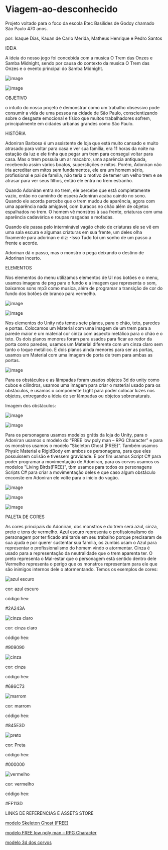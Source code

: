 # Viagem-ao-desconhecido
Projeto voltado para o foco da escola Etec Basilides de Godoy chamado São Paulo 470 anos.

por: Isaque Dias, Kauan de Carlo Merida, Matheus Henrique e Pedro Santos

IDEIA

A ideia do nosso jogo foi concebida com a musica O Trem das Onzes e Samba Midnight, sendo por causa do contexto da musica O Trem das Onzes e o evento principal do Samba Midnight.

![image](https://github.com/user-attachments/assets/665e4b37-cf8b-4e63-bb22-e6ca4b3466f3)

![image](https://github.com/user-attachments/assets/ee19c53b-0a00-4edf-bbc7-741cdec630e2)

OBJETIVO

o intuito do nosso projeto é demonstrar como um trabalho obsessivo pode consumir a vida de uma pessoa na cidade de São Paulo, conscientizando sobre o desgaste emocional e físico que muitos trabalhadores sofrem, principalmente em cidades urbanas grandes como São Paulo.

HISTÓRIA

Adoniran Barbosa é um assistente de loja que está muito cansado e muito atrasado para voltar para casa e ver sua família, era 11 horas da noite na estação da luz e ele tinha que pegar um trem para consegui voltar para casa. Mas o trem possuía um ar macabro, uma aparência antiquada, recebendo assim vários boatos, superstições e mitos. Porém, Adoniran não iria acreditar em mitos sem fundamentos, ele era um homem sério, profissional e pai de família, não teria o motivo de temer um velho trem e se atrasar para ver seus filhos, então ele entra no trem estranho.

Quando Adoniran entra no trem, ele percebe que está completamente vazio, então no caminho de espera Adoniran acaba caindo no sono. Quando ele acorda percebe que o trem mudou de aparência, agora com uma aparência nada amigável, com buracos no chão além de objetos espalhados no trem. O homem vê monstros à sua frente, criaturas com uma aparência cadavérica e roupas rasgadas e mofadas. 

Quando ele passa pelo interminável vagão cheio de criaturas ele se vê em uma sala escura e algumas criaturas em sua frente, um deles olha fixamente para adorinan e diz: -Isso Tudo foi um sonho de um passo a frente e acorde. 

Adorinan dá o passo, mas o monstro o pega deixando o destino de Adorinan incerto.

ELEMENTOS

Nos elementos do menu utilizamos elementos de UI nos botões e o menu, usamos imagens de png para o fundo e a imagem que representa o som, baixamos sons mp3 como musica, além de programar a transição de cor do fundo dos botões de branco para vermelho.

![image](https://github.com/user-attachments/assets/446e2e60-fc81-4be0-8656-912dc8c460df)

![image](https://github.com/user-attachments/assets/56bf0155-c9d3-4adb-883f-946b377a81bd)

Nos elementos do Unity nós temos sete planos, para o chão, teto, paredes e portas. Colocamos um Material com uma imagem de um trem para a parede maior e um material cor cinza com aspecto metálico para o chão e o teto. Os dois planos menores foram para usados para ficar ao redor da porta como paredes, usamos um Material diferente com um cinza claro sem tanto o toque metálico. E dois planos ainda menores para ser as portas, usamos um Material com uma imagem de porta de trem para ambas as portas.

![image](https://github.com/user-attachments/assets/295c44da-c51c-40de-ac97-91b4ee0c0458)

Para os obstáculos e as lâmpadas foram usados objetos 3d do unity como cubos e cilindros, usamos uma imagem para criar o material usado para os obstáculos, e usamos o componente Light para poder colocar luzes nos objetos, entregando a ideia de ser lâmpadas ou objetos sobrenaturais.

Imagem dos obstáculos:

![image](https://github.com/user-attachments/assets/0a276702-7f23-43be-8014-2375fb84f4cd)

![image](https://github.com/user-attachments/assets/88a4c749-9c68-4605-ba11-9751a74e9ec4)

Para os personagens usamos modelos grátis da loja do Unity, para o Adoniran usamos o modelo do “FREE low poly man – RPG Character” e para os monstros usamos o modelo “Skeleton Ghost (FREE)”. Também usamos Physic Material e RigidBody em ambos os personagens, para que eles possuíssem colisão e tivessem gravidade. E por fim usamos Script C# para poder programar a movimentação de Adoniran, para os corvos usamos os modelos "Living Birds(FREE)", tbm usamos para todos os personagens Scripts C# para criar a movimentação deles e que caso algum obstáculo enconste em Adoniran ele volte para o inicio do vagão.

![image](https://github.com/user-attachments/assets/949a09fa-8d25-4151-b17f-52a168399003)

![image](https://github.com/user-attachments/assets/497b0086-05e6-4129-8810-76501d9c46b1)

![image](https://github.com/user-attachments/assets/cdc90b13-f3d9-4b6e-8697-3c30f077f128)

PALETA DE CORES

As cores principais do Adoniran, dos monstros e do trem será azul, cinza, preto e tons de vermelho.
Azul escuro representa o profissionalismo do personagem por ter ficado até tarde em seu trabalho porque precisaram de sua ajuda e por querer sustentar sua família, os zumbis usam o Azul para representar o profissionalismo do homem vindo o atormentar. Cinza é usado para a representação da neutralidade que o trem aparenta ter. O preto representa o Mal-estar que o personagem está sentido dentro dele Vermelho representa o perigo que os monstros representam para ele que são inimigos internos dele o atormentando. Temos os exemplos de cores:

![azul escuro](https://github.com/user-attachments/assets/6748480e-eebb-4144-ada3-33d6ba18b121)

cor: azul escuro

código hex:

#2A243A

![cinza claro](https://github.com/user-attachments/assets/422bc3a9-5612-4571-9d5d-b8f719dd9575)

cor: cinza claro

código hex:

#909090

![cinza](https://github.com/user-attachments/assets/e068bd47-b24e-45cb-a6ee-d3bc42f17565)

cor: cinza

código hex:

#686C73

![marrom](https://github.com/user-attachments/assets/5c669ea0-c825-4346-acbe-29cc4976370d)

cor: marrom

código hex:

#845E3D

![preto](https://github.com/user-attachments/assets/a3a9d221-6e7f-4b53-974a-24c0e8da37e9)

cor: Preta

código hex:

#000000

![vermelho](https://github.com/user-attachments/assets/fbca5cf1-8197-4329-9422-885e7791cbfa)

cor: vermelho

código hex:

#FF113D

LINKS DE REFERENCIAS E ASSETS STORE

[modelo Skeleton Ghost (FREE)](https://assetstore.unity.com/packages/3d/characters/creatures/skeleton-ghost-free-226070)

[modelo FREE low poly man – RPG Character](https://assetstore.unity.com/packages/3d/characters/humanoids/fantasy/free-low-poly-human-rpg-character-219979)

[modelo 3d dos corvos](https://assetstore.unity.com/packages/3d/characters/animals/birds/living-birds-15649)
